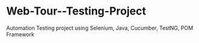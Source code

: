 # Web-Tour--Testing-Project
Automation Testing project using Selenium, Java, Cucumber, TestNG, POM Framework
